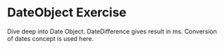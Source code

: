 # DateObject Exercise
Dive deep into Date Object.
DateDifference gives result in ms.
Conversion of dates concept is used here.
